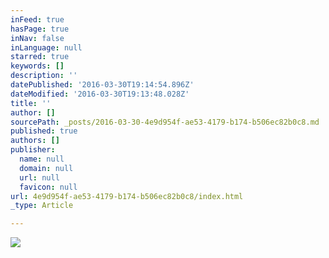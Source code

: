 ```yaml
---
inFeed: true
hasPage: true
inNav: false
inLanguage: null
starred: true
keywords: []
description: ''
datePublished: '2016-03-30T19:14:54.896Z'
dateModified: '2016-03-30T19:13:48.028Z'
title: ''
author: []
sourcePath: _posts/2016-03-30-4e9d954f-ae53-4179-b174-b506ec82b0c8.md
published: true
authors: []
publisher:
  name: null
  domain: null
  url: null
  favicon: null
url: 4e9d954f-ae53-4179-b174-b506ec82b0c8/index.html
_type: Article

---
```

![](https://the-grid-user-content.s3-us-west-2.amazonaws.com/1eafa903-c0e6-4809-9fac-01f8dca722c3.jpg)